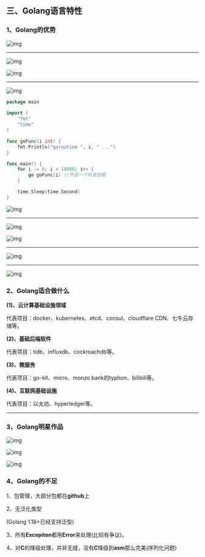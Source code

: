 ## 三、Golang语言特性



### 1、Golang的优势



![img](image/1650470888012-e20eedfd-9064-4d4e-b040-d6878aaa96ad.png)





------

![img](image/1650471318257-8884275c-9fe9-41de-8251-1bb828d50aa6.png)



![img](image/1650471330308-12d4e2a3-7355-46f6-9af4-1ed10e39538e.png)

------

![img](image/1650471363769-9ded1e7a-acb0-4d6c-b4c1-61f9b77589b0.png)



```go
package main
  
import (
    "fmt"
    "time"
)

func goFunc(i int) {
    fmt.Println("goroutine ", i, " ...")
}

func main() {
    for i := 0; i < 10000; i++ {
        go goFunc(i) //开启一个并发协程
    }

    time.Sleep(time.Second)
}
```



![img](image/1650471374246-adf62ac5-7eba-45c9-bcd7-ccc2f8141640.png)

------

![img](image/1650471446832-5722e0a9-5522-469b-9ea9-296c373e3d66.png)



![img](image/1650471454878-bf9c4abc-62c5-42f8-b595-b16d99d10743.png)

------

![img](image/1650471465058-b5db8451-e1d8-4ce4-a572-cc3d8be9bdc1.png)

------

![img](image/1650471474504-6de5ec53-2447-4bdd-8a08-36ae40283ece.png)



### 2、Golang适合做什么



**(1)、云计算基础设施领域**



代表项目：docker、kubernetes、etcd、consul、cloudflare CDN、七牛云存储等。



**(2)、基础后端软件**



代表项目：tidb、influxdb、cockroachdb等。



**(3)、微服务**



代表项目：go-kit、micro、monzo bank的typhon、bilibili等。



**(4)、互联网基础设施**



代表项目：以太坊、hyperledger等。

------

### 3、Golang明星作品



![img](image/1650471498432-166e36fd-6294-460c-bbcd-96f6e784f8a9.png)



![img](image/1650471506905-c3bf704e-d2fc-41e1-8e01-0a4907ae28fc.png)



![img](image/1650471515654-27569b7e-d67a-45f6-8d8f-54bd616da975.png)



### 4、Golang的不足



1、包管理，大部分包都在**github**上



2、无泛化类型

(Golang 1.18+已经支持泛型)



3、所有**Excepiton**都用**Error**来处理(比较有争议)。



4、对**C**的降级处理，并非无缝，没有**C**降级到**asm**那么完美(序列化问题)